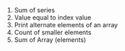 1) Sum of series
2) Value equal to index value
3) Print alternate elements of an array
4) Count of smaller elements
5) Sum of Array (elements)
